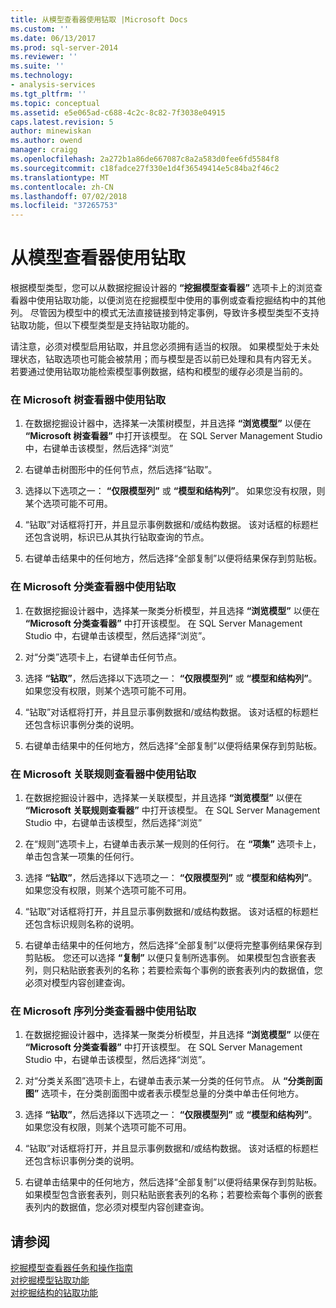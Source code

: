 ```yaml
---
title: 从模型查看器使用钻取 |Microsoft Docs
ms.custom: ''
ms.date: 06/13/2017
ms.prod: sql-server-2014
ms.reviewer: ''
ms.suite: ''
ms.technology:
- analysis-services
ms.tgt_pltfrm: ''
ms.topic: conceptual
ms.assetid: e5e065ad-c688-4c2c-8c82-7f3038e04915
caps.latest.revision: 5
author: minewiskan
ms.author: owend
manager: craigg
ms.openlocfilehash: 2a272b1a86de667087c8a2a583d0fee6fd5584f8
ms.sourcegitcommit: c18fadce27f330e1d4f36549414e5c84ba2f46c2
ms.translationtype: MT
ms.contentlocale: zh-CN
ms.lasthandoff: 07/02/2018
ms.locfileid: "37265753"
---
```

# <a name="use-drillthrough-from-the-model-viewers"></a>从模型查看器使用钻取
  根据模型类型，您可以从数据挖掘设计器的 **“挖掘模型查看器”** 选项卡上的浏览查看器中使用钻取功能，以便浏览在挖掘模型中使用的事例或查看挖掘结构中的其他列。 尽管因为模型中的模式无法直接链接到特定事例，导致许多模型类型不支持钻取功能，但以下模型类型是支持钻取功能的。  
  
 请注意，必须对模型启用钻取，并且您必须拥有适当的权限。 如果模型处于未处理状态，钻取选项也可能会被禁用；而与模型是否以前已处理和具有内容无关。 若要通过使用钻取功能检索模型事例数据，结构和模型的缓存必须是当前的。  
  
### <a name="use-drillthrough-in-the-microsoft-tree-viewer"></a>在 Microsoft 树查看器中使用钻取  
  
1.  在数据挖掘设计器中，选择某一决策树模型，并且选择 **“浏览模型”** 以便在 **“Microsoft 树查看器”** 中打开该模型。 在 SQL Server Management Studio 中，右键单击该模型，然后选择“浏览”  
  
2.  右键单击树图形中的任何节点，然后选择“钻取”。  
  
3.  选择以下选项之一： **“仅限模型列”** 或 **“模型和结构列”**。 如果您没有权限，则某个选项可能不可用。  
  
4.  “钻取”对话框将打开，并且显示事例数据和/或结构数据。 该对话框的标题栏还包含说明，标识已从其执行钻取查询的节点。  
  
5.  右键单击结果中的任何地方，然后选择“全部复制”以便将结果保存到剪贴板。  
  
### <a name="use-drillthrough-in-the-microsoft-cluster-viewer"></a>在 Microsoft 分类查看器中使用钻取  
  
1.  在数据挖掘设计器中，选择某一聚类分析模型，并且选择 **“浏览模型”** 以便在 **“Microsoft 分类查看器”** 中打开该模型。 在 SQL Server Management Studio 中，右键单击该模型，然后选择“浏览”。  
  
2.  对“分类”选项卡上，右键单击任何节点。  
  
3.  选择 **“钻取”**，然后选择以下选项之一： **“仅限模型列”** 或 **“模型和结构列”**。 如果您没有权限，则某个选项可能不可用。  
  
4.  “钻取”对话框将打开，并且显示事例数据和/或结构数据。 该对话框的标题栏还包含标识事例分类的说明。  
  
5.  右键单击结果中的任何地方，然后选择“全部复制”以便将结果保存到剪贴板。  
  
### <a name="use-drillthrough-in-the-microsoft-association-rules-viewer"></a>在 Microsoft 关联规则查看器中使用钻取  
  
1.  在数据挖掘设计器中，选择某一关联模型，并且选择 **“浏览模型”** 以便在 **“Microsoft 关联规则查看器”** 中打开该模型。 在 SQL Server Management Studio 中，右键单击该模型，然后选择“浏览”  
  
2.  在“规则”选项卡上，右键单击表示某一规则的任何行。 在 **“项集”** 选项卡上，单击包含某一项集的任何行。  
  
3.  选择 **“钻取”**，然后选择以下选项之一： **“仅限模型列”** 或 **“模型和结构列”**。 如果您没有权限，则某个选项可能不可用。  
  
4.  “钻取”对话框将打开，并且显示事例数据和/或结构数据。 该对话框的标题栏还包含标识规则名称的说明。  
  
5.  右键单击结果中的任何地方，然后选择“全部复制”以便将完整事例结果保存到剪贴板。 您还可以选择 **“复制”** 以便只复制所选事例。 如果模型包含嵌套表列，则只粘贴嵌套表列的名称；若要检索每个事例的嵌套表列内的数据值，您必须对模型内容创建查询。  
  
### <a name="use-drillthrough-in-the-microsoft-sequence-cluster-viewer"></a>在 Microsoft 序列分类查看器中使用钻取  
  
1.  在数据挖掘设计器中，选择某一聚类分析模型，并且选择 **“浏览模型”** 以便在 **“Microsoft 分类查看器”** 中打开该模型。 在 SQL Server Management Studio 中，右键单击该模型，然后选择“浏览”。  
  
2.  对“分类关系图”选项卡上，右键单击表示某一分类的任何节点。 从 **“分类剖面图”** 选项卡，在分类剖面图中或者表示模型总量的分类中单击任何地方。  
  
3.  选择 **“钻取”**，然后选择以下选项之一： **“仅限模型列”** 或 **“模型和结构列”**。 如果您没有权限，则某个选项可能不可用。  
  
4.  “钻取”对话框将打开，并且显示事例数据和/或结构数据。 该对话框的标题栏还包含标识事例分类的说明。  
  
5.  右键单击结果中的任何地方，然后选择“全部复制”以便将结果保存到剪贴板。 如果模型包含嵌套表列，则只粘贴嵌套表列的名称；若要检索每个事例的嵌套表列内的数据值，您必须对模型内容创建查询。  
  
## <a name="see-also"></a>请参阅  
 [挖掘模型查看器任务和操作指南](mining-model-viewer-tasks-and-how-tos.md)   
 [对挖掘模型钻取功能](drillthrough-on-mining-models.md)   
 [对挖掘结构的钻取功能](drillthrough-on-mining-structures.md)  
  
  
